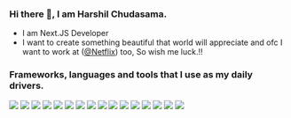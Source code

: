 ### Hi there 👋, I am Harshil Chudasama.
- I am Next.JS Developer
- I want to create something beautiful that world will appreciate and ofc I want to work at ([@Netflix](https://github.com/netflix)) too, So wish me luck.!!

### Frameworks, languages and tools that I use as my daily drivers.

<div>
    <image src="https://img.shields.io/badge/MongoDB-%234ea94b.svg?style=for-the-badge&logo=mongodb&logoColor=white" />
    <image src="https://img.shields.io/badge/mysql-%2300f.svg?style=for-the-badge&logo=mysql&logoColor=white" />
    <image src="https://img.shields.io/badge/react-%2320232a.svg?style=for-the-badge&logo=react&logoColor=%2361DAFB" />
    <image src="https://img.shields.io/badge/Next-black?style=for-the-badge&logo=next.js&logoColor=white" />
    <image src="https://img.shields.io/badge/express.js-%23404d59.svg?style=for-the-badge&logo=express&logoColor=%2361DAFB" />
    <image src="https://img.shields.io/badge/node.js-6DA55F?style=for-the-badge&logo=node.js&logoColor=white" />
    <image src="https://img.shields.io/badge/Bun-%23000000.svg?style=for-the-badge&logo=bun&logoColor=white" />
    <iamge src="https://img.shields.io/badge/pnpm-%234a4a4a.svg?style=for-the-badge&logo=pnpm&logoColor=f69220" />
    <image src="https://img.shields.io/badge/vercel-%23000000.svg?style=for-the-badge&logo=vercel&logoColor=white" />
    <image src="https://img.shields.io/badge/NeoVim-%2357A143.svg?&style=for-the-badge&logo=neovim&logoColor=white" />
    <image src="https://img.shields.io/badge/Visual%20Studio%20Code-0078d7.svg?style=for-the-badge&logo=visual-studio-code&logoColor=white" />
    <image src="https://img.shields.io/badge/c++-%2300599C.svg?style=for-the-badge&logo=c%2B%2B&logoColor=white)" />
    <image src="https://img.shields.io/badge/java-%23ED8B00.svg?style=for-the-badge&logo=openjdk&logoColor=white" />
    <image src="https://img.shields.io/badge/javascript-%23323330.svg?style=for-the-badge&logo=javascript&logoColor=%23F7DF1E" />
    <image src="https://img.shields.io/badge/lua-%232C2D72.svg?style=for-the-badge&logo=lua&logoColor=white)" />
    <image src="https://img.shields.io/badge/php-%23777BB4.svg?style=for-the-badge&logo=php&logoColor=white" />
    <image src="https://img.shields.io/badge/git-%23F05033.svg?style=for-the-badge&logo=git&logoColor=white" />
</div>
<br />


<!-- [![Harshil's github stats](https://github-readme-stats.vercel.app/api?username=harshil&theme=blue-green)](https://github.com/iamharshil/github-readme-stats) -->
